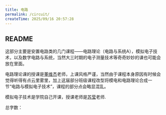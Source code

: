 ```yaml
---
title: 电路
permalink: /circuit/
createTime: 2025/09/16 20:57:28
---
```


## README

这部分主要是安置电路类的几门课程——电路理论（电路与系统A），模拟电子技术，以及数字电路与系统，当然大三时期的电子测量技术等奇奇妙妙的课也可能会放在里面。

电路理论课的授课是[董维杰](https://faculty.dlut.edu.cn/0912345/zh_CN/index.htm)老师，上课风格严谨，当然由于课程本身原因有时候会觉得听得有点云里雾里，加上这届部分班级课程改型将模电和电路理论合成一节“电路与模拟电子技术”，课程的部分点会略显混乱。

模拟电子技术是学院自己开课，授课老师是[苏莹](https://faculty.dlut.edu.cn/suying/zh_CN/index.htm)老师.

总字数：<WordCount type="circuit" />